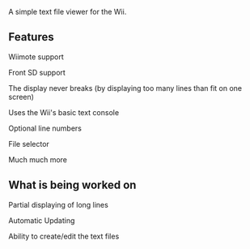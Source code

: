 A simple text file viewer for the Wii.

## Features ##

Wiimote support

Front SD support

The display never breaks (by displaying too many lines than fit on one screen)

Uses the Wii's basic text console

Optional line numbers

File selector

Much much more

## What is being worked on ##

Partial displaying of long lines

Automatic Updating

Ability to create/edit the text files